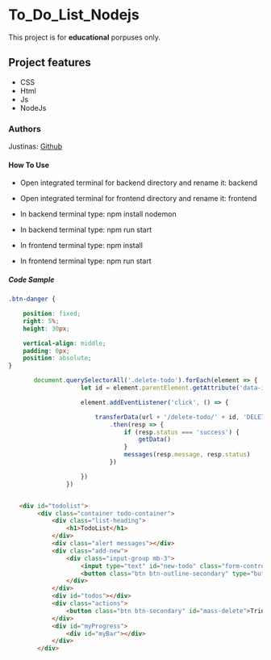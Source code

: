 # To_Do_List_Nodejs


This project is for **educational** porpuses only. 

## Project features

-   CSS
-   Html
-   Js
-   NodeJs


### Authors

Justinas: [Github](https://github.com/Belute)

#### How To Use


- Open integrated terminal for backend directory and rename it: backend

- Open integrated terminal for frontend directory and rename it: frontend

- In backend terminal type: npm install nodemon

- In backend terminal type: npm run start

- In frontend terminal type: npm install

- In frontend terminal type: npm run start

##### Code Sample

```css
.btn-danger {

    position: fixed;
    right: 5%;
    height: 30px;

    vertical-align: middle;
    padding: 0px;
    position: absolute;
}
```
```js
       document.querySelectorAll('.delete-todo').forEach(element => {
                    let id = element.parentElement.getAttribute('data-id')

                    element.addEventListener('click', () => {

                        transferData(url + '/delete-todo/' + id, 'DELETE')
                            .then(resp => {
                                if (resp.status === 'success') {
                                    getData()
                                }
                                messages(resp.message, resp.status)
                            })

                    })
                })



```
```html
   <div id="todolist">
        <div class="container todo-container">
            <div class="list-heading">
                <h1>TodoList</h1>
            </div>
            <div class="alert messages"></div>
            <div class="add-new">
                <div class="input-group mb-3">
                    <input type="text" id="new-todo" class="form-control" placeholder="Ką padaryti?" data-mode="add">
                    <button class="btn btn-outline-secondary" type="button" id="add-new-todo" data-edit-label="Redaguoti" data-add-label="Pridėti">Pridėti</button>
                </div>
            </div>
            <div id="todos"></div>
            <div class="actions">
                <button class="btn btn-secondary" id="mass-delete">Trinti pasirinktus</button>
            </div>
            <div id="myProgress">
                <div id="myBar"></div>
            </div>
        </div>
```
